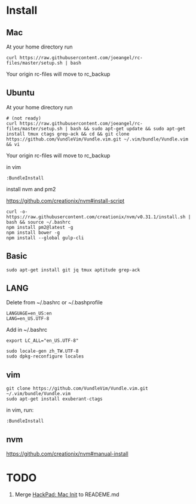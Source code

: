 
# Install

## Mac
At your home directory run

```
curl https://raw.githubusercontent.com/joeangel/rc-files/master/setup.sh | bash
```

Your origin rc-files will move to rc_backup

## Ubuntu 

At your home directory run

```
# (not ready)
curl https://raw.githubusercontent.com/joeangel/rc-files/master/setup.sh | bash && sudo apt-get update && sudo apt-get install tmux ctags grep-ack && cd && git clone https://github.com/VundleVim/Vundle.vim.git ~/.vim/bundle/Vundle.vim && vi
```

Your origin rc-files will move to rc_backup

in vim

```
:BundleInstall
```

install nvm and pm2

https://github.com/creationix/nvm#install-script

```
curl -o- https://raw.githubusercontent.com/creationix/nvm/v0.31.1/install.sh | bash && source ~/.bashrc
npm install pm2@latest -g
npm install bower -g
npm install --global gulp-cli
```

## Basic

```
sudo apt-get install git jq tmux aptitude grep-ack
```

## LANG

Delete from ~/.bashrc or ~/.bashprofile

```
LANGUAGE=en_US:en
LANG=en_US.UTF-8
```

Add in ~/.bashrc

```
export LC_ALL="en_US.UTF-8"
```

```
sudo locale-gen zh_TW.UTF-8
sudo dpkg-reconfigure locales
```

## vim

```
git clone https://github.com/VundleVim/Vundle.vim.git ~/.vim/bundle/Vundle.vim
sudo apt-get install exuberant-ctags
```

in vim, run:

```
:BundleInstall
```

## nvm

https://github.com/creationix/nvm#manual-install

# TODO

1. Merge [HackPad: Mac Init](https://dd-tech.hackpad.com/Mac-init.-lfLWcLQ1JPB) to READEME.md
